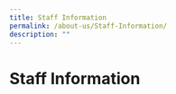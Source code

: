 ```yaml
---
title: Staff Information
permalink: /about-us/Staff-Information/
description: ""
---
```

Staff Information
=================